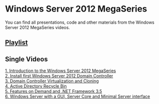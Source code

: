 # Windows Server 2012 MegaSeries
You can find all presentations, code and other materials from the Windows Server 2012 MegaSeries videos.

## [Playlist](https://www.youtube.com/playlist?list=PLBYrLLXZvp0zLhPNx8CXLSrstq72JGeG9)

## Single Videos
[1. Introduction to the Windows Server 2012 MegaSeries](https://youtu.be/JbIZKTE3RLo) <br />
[2. Install first Windows Server 2012 Domain Controller](https://youtu.be/G-8KDe4tVe0)<br/>
[3. Domain Controller Virtualization and Cloning](https://youtu.be/IfHOMDB1eck)<br/>
[4. Active Directory Recycle Bin](https://youtu.be/tLAMYiBWVsc)<br/>
[5. Features on Demand and .NET Framework 3.5](https://youtu.be/jbcf6_JTEBU)<br/>
[6. Windows Server with a GUI, Server Core and Minimal Server interface](https://youtu.be/cgcul8nup0s)

